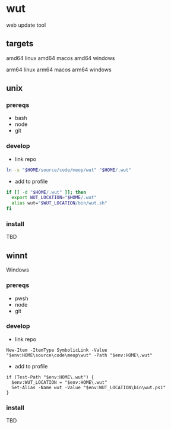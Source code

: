 # wut

web update tool

## targets

amd64 linux
amd64 macos
amd64 windows

arm64 linux
arm64 macos
arm64 windows

## unix

### prereqs

- bash
- node
- git

### develop

- link repo

```bash
ln -s "$HOME/source/code/meop/wut" "$HOME/.wut"
```

- add to profile

```bash
if [[ -d "$HOME/.wut" ]]; then
  export WUT_LOCATION="$HOME/.wut"
  alias wut="$WUT_LOCATION/bin/wut.sh"
fi
```

### install

TBD

## winnt

Windows

### prereqs

- pwsh
- node
- git

### develop

- link repo

```pwsh
New-Item -ItemType SymbolicLink -Value "$env:HOME\source\code\meop\wut" -Path "$env:HOME\.wut"
```

- add to profile

```pwsh
if (Test-Path "$env:HOME\.wut") {
  $env:WUT_LOCATION = "$env:HOME\.wut"
  Set-Alias -Name wut -Value "$env:WUT_LOCATION\bin\wut.ps1"
}
```

### install

TBD
